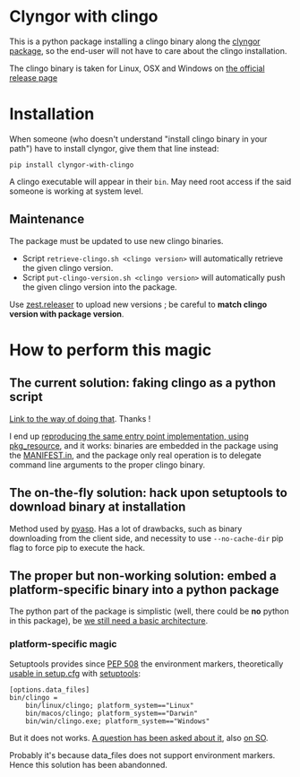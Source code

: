 # Clyngor with clingo
This is a python package installing a clingo binary along the [clyngor package](https://github.com/aluriak/clyngor),
so the end-user will not have to care about the clingo installation.

The clingo binary is taken for Linux, OSX and Windows on [the official release page](https://github.com/potassco/clingo/releases/)

# Installation
When someone (who doesn't understand "install clingo binary in your path") have to install clyngor, give them that line instead:

    pip install clyngor-with-clingo

A clingo executable will appear in their `bin`. May need root access if the said someone is working at system level.


## Maintenance
The package must be updated to use new clingo binaries.

- Script `retrieve-clingo.sh <clingo version>` will automatically retrieve the given clingo version.
- Script `put-clingo-version.sh <clingo version>` will automatically push the given clingo version into the package.

Use [zest.releaser](https://zestreleaser.readthedocs.io) to upload new versions ; be careful to **match clingo version with package version**.



# How to perform this magic

## The current solution: faking clingo as a python script
[Link to the way of doing that](https://stackoverflow.com/questions/24686838/distributing-a-binary-utility-in-setuptools). Thanks !

I end up [reproducing the same entry point implementation, using pkg_resource](clyngor_with_clingo/__init__.py), and it works:
binaries are embedded in the package using the [MANIFEST.in](MANIFEST.in), and the package only real operation
is to delegate command line arguments to the proper clingo binary.


## The on-the-fly solution: hack upon setuptools to download binary at installation
Method used by [pyasp](https://github.com/sthiele/pyasp/blob/master/setup.py#L136).
Has a lot of drawbacks, such as binary downloading from the client side, and necessity to use `--no-cache-dir` pip flag to force pip to execute the hack.


## The proper but non-working solution: embed a platform-specific binary into a python package
The python part of the package is simplistic (well, there could be **no** python in this package),
be [we still need a basic architecture](https://stackoverflow.com/questions/12461603/setting-up-setup-py-for-packaging-of-a-single-py-file-and-a-single-data-file-wi).


### platform-specific magic
Setuptools provides since [PEP 508](https://www.python.org/dev/peps/pep-0508) the environment markers,
theoretically [usable in setup.cfg](https://stackoverflow.com/questions/44878440/correct-use-of-pep-508-environment-markers-in-setup-cfg)
with [setuptools](https://github.com/pypa/setuptools/pull/1520):

    [options.data_files]
    bin/clingo =
        bin/linux/clingo; platform_system=="Linux"
        bin/macos/clingo; platform_system=="Darwin"
        bin/win/clingo.exe; platform_system=="Windows"

But it does not works. [A question has been asked about it](https://github.com/pypa/setuptools/issues/1728), also [on SO](https://stackoverflow.com/q/56004271/3077939).

Probably it's because data_files does not support environment markers. Hence this solution has been abandonned.
